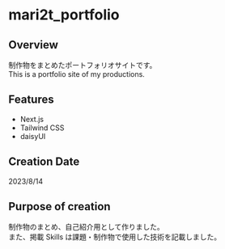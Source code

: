 # mari2t_portfolio

## Overview

制作物をまとめたポートフォリオサイトです。  
This is a portfolio site of my productions.

## Features

- Next.js
- Tailwind CSS
- daisyUI

## Creation Date

2023/8/14

## Purpose of creation

制作物のまとめ、自己紹介用として作りました。  
また、掲載 Skills は課題・制作物で使用した技術を記載しました。
